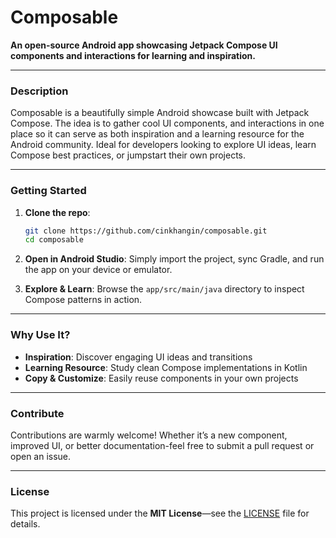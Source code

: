 # Composable

**An open-source Android app showcasing Jetpack Compose UI components and interactions for learning and inspiration.**

---

### Description

Composable is a beautifully simple Android showcase built with Jetpack Compose. The idea is to gather cool UI components, and interactions in one place so it can serve as both inspiration and a learning resource for the Android community. Ideal for developers looking to explore UI ideas, learn Compose best practices, or jumpstart their own projects.

---

### Getting Started

1. **Clone the repo**:

   ```bash
   git clone https://github.com/cinkhangin/composable.git
   cd composable
   ```

2. **Open in Android Studio**:
   Simply import the project, sync Gradle, and run the app on your device or emulator.

3. **Explore & Learn**:
   Browse the `app/src/main/java` directory to inspect Compose patterns in action.

---

### Why Use It?

* **Inspiration**: Discover engaging UI ideas and transitions
* **Learning Resource**: Study clean Compose implementations in Kotlin
* **Copy & Customize**: Easily reuse components in your own projects

---

### Contribute

Contributions are warmly welcome! Whether it’s a new component, improved UI, or better documentation-feel free to submit a pull request or open an issue.

---

### License

This project is licensed under the **MIT License**—see the [LICENSE](LICENSE) file for details.
